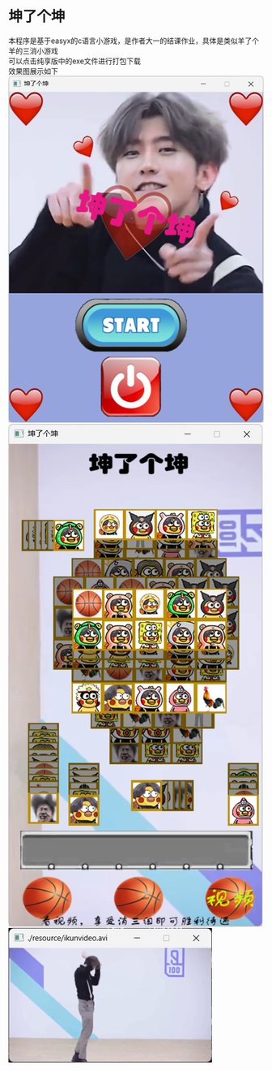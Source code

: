 # 坤了个坤
本程序是基于easyx的c语言小游戏，是作者大一的结课作业，具体是类似羊了个羊的三消小游戏\
可以点击纯享版中的exe文件进行打包下载\
效果图展示如下\
![第一关](界面.png)
![第二关](第二关.png)
![广告](广告.png)
